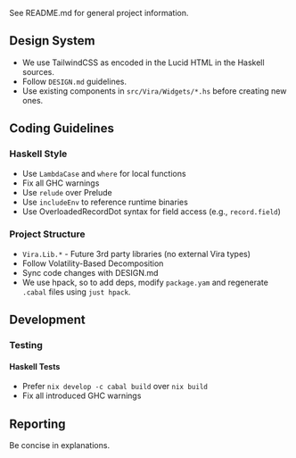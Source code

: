 See README.md for general project information.

## Design System

- We use TailwindCSS as encoded in the Lucid HTML in the Haskell sources.
- Follow `DESIGN.md` guidelines.
- Use existing components in `src/Vira/Widgets/*.hs` before creating new ones.

## Coding Guidelines

### Haskell Style

- Use `LambdaCase` and `where` for local functions
- Fix all GHC warnings
- Use `relude` over Prelude
- Use `includeEnv` to reference runtime binaries
- Use OverloadedRecordDot syntax for field access (e.g., `record.field`)

### Project Structure

- `Vira.Lib.*` - Future 3rd party libraries (no external Vira types)
- Follow Volatility-Based Decomposition
- Sync code changes with DESIGN.md
- We use hpack, so to add deps, modify `package.yam` and regenerate `.cabal` files using `just hpack`.

## Development

### Testing

#### Haskell Tests

- Prefer `nix develop -c cabal build` over `nix build`
- Fix all introduced GHC warnings

## Reporting

Be concise in explanations.
